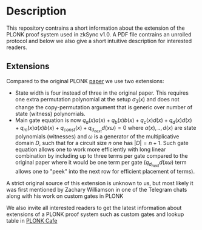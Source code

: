 # Description

This repository contrains a short information about the extension of the PLONK proof system used in zkSync v1.0. A PDF file contrains an unrolled protocol and below we also give a short intuitive description for interested readers.

## Extensions

Compared to the original PLONK [paper](https://eprint.iacr.org/2019/953.pdf) we use two extensions:
- State width is four instead of three in the original paper. This requires one extra permutation polynomial at the setup $\sigma_{3}(x)$ and does not change the copy-permutation argument that is generic over number of state (witness) polynomials.
- Main gate equation is now $q_a(x) a(x) + q_b(x) b(x) + q_c(x) d(x) + q_d(x) d(x) + q_m(x) a(x) b(x) + q_{const}(x) + q_{d_{next}} d(x\omega) = 0$ where $a(x),..,d(x)$ are state polynomials (witnesses) and $\omega$ is a generator of the multiplicative domain $D$, such that for a circuit size $n$ one has $|D| = n+1$. Such gate equation allows one to work more efficiently with long linear combination by including up to three terms per gate compared to the original paper where it would be one term per gate ($q_{d_{next}} d(x\omega)$ term allows one to "peek" into the next row for efficient placement of terms).

A strict original source of this extension is unknown to us, but most likely it was first mentioned by Zachary Williamson in one of the Telegram chats along with his work on custom gates in PLONK 

We also invite all interested readers to get the latest information about extensions of a PLONK proof system such as custom gates and lookup table in [PLONK Cafe](https://www.plonk.cafe/)